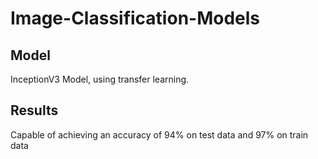 # Image-Classification-Models

## Model
InceptionV3 Model, using transfer learning.

## Results
Capable of achieving an accuracy of 94% on test data and 97% on train data
